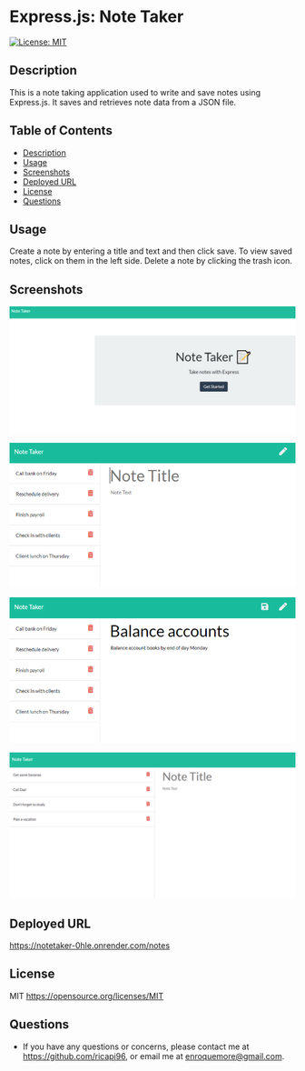 # Express.js: Note Taker

 [![License: MIT](https://img.shields.io/badge/License-MIT-yellow.svg)](https://opensource.org/licenses/MIT)

## Description

This is a note taking application used to write and save notes using Express.js. It saves and retrieves note data from a JSON file.

## Table of Contents 
* [Description](#description)
* [Usage](#usage)
* [Screenshots](#screenshots)
* [Deployed URL](#deployed-url)
* [License](#license)
* [Questions](#questions)


## Usage 

Create a note by entering a title and text and then click save. To view saved notes, click on them in the left side. Delete a note by clicking the trash icon.


## Screenshots

![Demo-1](./Assets/note-demo4.png)

![Demo-1](./Assets/note-demo1.png)

![Demo-1](./Assets/note-demo2.png)

![Demo-1](./Assets/note-demo3.png)

## Deployed URL
https://notetaker-0hle.onrender.com/notes


## License

MIT
https://opensource.org/licenses/MIT


## Questions

* If you have any questions or concerns, please contact me at https://github.com/ricapi96, or email me at enroquemore@gmail.com.



